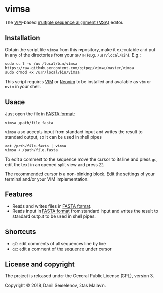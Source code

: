 # vimsa

The [VIM](https://www.vim.org/)-based [multiple sequence alignment (MSA)](https://en.wikipedia.org/wiki/Multiple_sequence_alignment) editor.

## Installation

Obtain the script file `vimsa` from this repository, make it executable and put in any of the directories from your `$PATH` (e.g. `/usr/local/bin`). E.g.:

```
sudo curl -o /usr/local/bin/vimsa https://raw.githubusercontent.com/sgtpep/vimsa/master/vimsa
sudo chmod +x /usr/local/bin/vimsa
```

This script requires [VIM](https://www.vim.org/) or [Neovim](https://neovim.io/) to be installed and available as `vim` or `nvim` in your shell.

## Usage

Just open the file in [FASTA format](https://en.wikipedia.org/wiki/FASTA_format):

```
vimsa /path/file.fasta
```

`vimsa` also accepts input from standard input and writes the result to standard output, so it can be used in shell pipes:

```
cat /path/file.fasta | vimsa
vimsa < /path/file.fasta
```

To edit a comment to the sequence move the cursor to its line and press `gc`, edit the text in an opened split view and press `ZZ`.

The recommended cursor is a non-blinking block. Edit the settings of your terminal and/or your VIM implementation.

## Features

- Reads and writes files in [FASTA format](https://en.wikipedia.org/wiki/FASTA_format).
- Reads input in [FASTA format](https://en.wikipedia.org/wiki/FASTA_format) from standard input and writes the result to standard output to be used in shell pipes.

## Shortcuts

- `gC`: edit comments of all sequences line by line
- `gc`: edit a comment of the sequence under cursor

## License and copyright

The project is released under the General Public License (GPL), version 3.

Copyright © 2018, Danil Semelenov, Stas Malavin.
